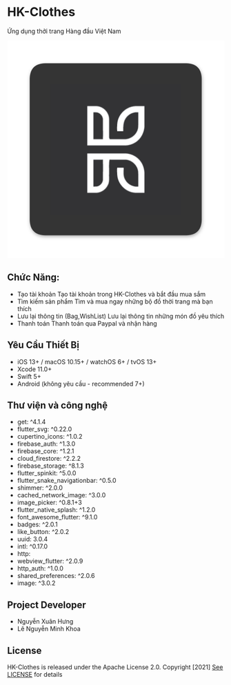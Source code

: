# HK-Clothes

Ứng dụng thởi trang Hàng đầu Việt Nam

<center>
<img src="assets/icon/icon.png"/>
</center>


## Chức Năng: 

- Tạo tài khoản
Tạo tài khoản trong HK-Clothes và bắt đầu mua sắm
- Tìm kiếm sản phẩm
Tìm và mua ngay những bộ đồ thời trang mà bạn thích
- Lưu lại thông tin (Bag,WishList)
Lưu lại thông tin những món đồ yêu thích
- Thanh toán 
Thanh toán qua Paypal và nhận hàng


## Yêu Cầu Thiết Bị

- iOS 13+ / macOS 10.15+ / watchOS 6+ / tvOS 13+
- Xcode 11.0+
- Swift 5+
- Android (không yêu cầu - recommended 7+)

## Thư viện và công nghệ

- get: ^4.1.4
- flutter_svg: ^0.22.0
- cupertino_icons: ^1.0.2
- firebase_auth: ^1.3.0
- firebase_core: ^1.2.1
- cloud_firestore: ^2.2.2
- firebase_storage: ^8.1.3
- flutter_spinkit: ^5.0.0
- flutter_snake_navigationbar: ^0.5.0
- shimmer: ^2.0.0
- cached_network_image: ^3.0.0
- image_picker: ^0.8.1+3
- flutter_native_splash: ^1.2.0 
- font_awesome_flutter: ^9.1.0
- badges: ^2.0.1
- like_button: ^2.0.2
- uuid: 3.0.4
- intl: ^0.17.0
- http:
- webview_flutter: ^2.0.9
- http_auth: ^1.0.0
- shared_preferences: ^2.0.6
- image: ^3.0.2


## Project Developer

- Nguyễn Xuân Hưng
- Lê Nguyễn Minh Khoa

## License

HK-Clothes is released under the Apache License 2.0. Copyright [2021] [See LICENSE](https://github.com/hidenxtt2001/hk-clothes/blob/master/LICENSE) for details



